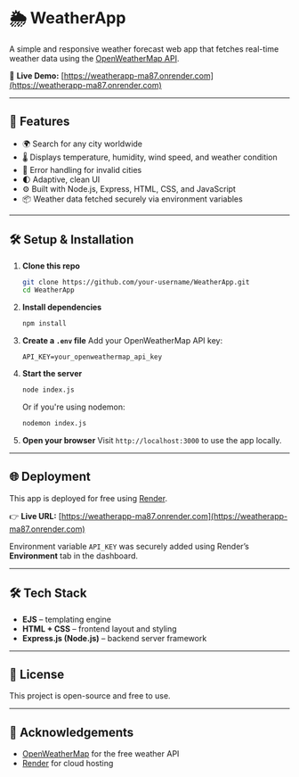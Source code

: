# 🌦️ WeatherApp

A simple and responsive weather forecast web app that fetches real-time weather data using the [OpenWeatherMap API](https://openweathermap.org/api).

🔗 **Live Demo:** [https://weatherapp-ma87.onrender.com](https://weatherapp-ma87.onrender.com)

---

## 🚀 Features

- 🌍 Search for any city worldwide  
- 🌡️ Displays temperature, humidity, wind speed, and weather condition  
- 🎯 Error handling for invalid cities  
- 🌓 Adaptive, clean UI  
- ⚙️ Built with Node.js, Express, HTML, CSS, and JavaScript  
- 📦 Weather data fetched securely via environment variables  

---

## 🛠️ Setup & Installation

1. **Clone this repo**
   ```bash
   git clone https://github.com/your-username/WeatherApp.git
   cd WeatherApp
   ```

2. **Install dependencies**
   ```bash
   npm install
   ```

3. **Create a `.env` file**
   Add your OpenWeatherMap API key:
   ```
   API_KEY=your_openweathermap_api_key
   ```

4. **Start the server**
   ```bash
   node index.js
   ```
   Or if you're using nodemon:
   ```bash
   nodemon index.js
   ```

5. **Open your browser**
   Visit `http://localhost:3000` to use the app locally.

---

## 🌐 Deployment

This app is deployed for free using [Render](https://render.com).

👉 **Live URL:** [https://weatherapp-ma87.onrender.com](https://weatherapp-ma87.onrender.com)

Environment variable `API_KEY` was securely added using Render’s **Environment** tab in the dashboard.

---

## 🛠️ Tech Stack

- **EJS** – templating engine
- **HTML + CSS** – frontend layout and styling
- **Express.js (Node.js)** – backend server framework

---

## 📄 License

This project is open-source and free to use.

---

## 🙌 Acknowledgements

- [OpenWeatherMap](https://openweathermap.org/) for the free weather API  
- [Render](https://render.com/) for cloud hosting  
